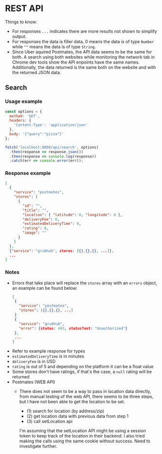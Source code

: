 # REST API

Things to know:
- For responses `...` indicates there are more results not shown to simplify output.
- For responses the data is filler data, 0 means the data is of type `Number` while `""` means
  the data is of type `String`.
- Since Uber aquired Postmates, the API data seems to be the same for both. A search using both
  websites while monitoring the network tab in Chrome dev tools show the API enpoints have the
  same names. Additionally, the data returned is the same both on the website and with the 
  returned JSON data.

## Search

### Usage example
```javascript
const options = {
  method: 'GET',
  headers: {
    'Content-Type': 'application/json'
  },
  body: '{"query":"pizza"}'
};

fetch('localhost:8000/api/search', options)
  .then(response => response.json())
  .then(response => console.log(response))
  .catch(err => console.error(err));
```

### Response example
```json
[
  {
    "service": "postmates",
    "stores": [
      {
        "id": "",
        "title": "",
        "location": { "latitude": 0, "longitude": 0 },
        "deliveryFee": 0,
        "estimatedDeliveryTime": 0,
        "rating": 0,
        "image": ""
      }
    ]
  },
  {"service": "grubhub", stores: [{},{},{}, ...]},
  ...
]
```

### Notes
- Errors that take place will replace the `stores` array with an `errors` object, an example can
  be found below:
  ```json
  [
   {
     "service": "postmates",
     "stores": [{},{},{}, ...]
   }
   {
     "service": "grubhub",
     "error": {status: 403, statusText: "Unauthorized"}
   },
   ...
  ]   
  ```
-  Refer to example response for types
- `estimatedDeliveryTime` is in minutes
- `deliveryFee` is in USD
- `rating` is out of 5 and depending on the platform it can be a float value
- Some stores don't have ratings, if that's the case, a `null` rating will be returned
- Postmates (WEB API)
  - There does not seem to be a way to pass in location data directly, from manual testing
    of the web API, there seems to be three steps, but I have not been able to get the
    location to be set.
    - (1) search for location (by address/zip)
    - (2) get location data with previous data from step 1 
    - (3) call setLocation api
  
    I'm assuming that the setLocation API might be using a session token to
    keep track of the location in their backend. I also tried making the calls
    using the same cookie without success. Need to investigate further.
